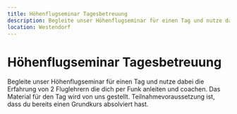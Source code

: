 ```yaml
---
title: Höhenflugseminar Tagesbetreuung
description: Begleite unser Höhenflugseminar für einen Tag und nutze dabei die Erfahrung von 2 Fluglehrern die dich per Funk anleiten und coachen. Das Material für den Tag wird von uns gestellt. Teilnahmevoraussetzung ist, dass du bereits einen Grundkurs absolviert hast.
location: Westendorf
---
```


# Höhenflugseminar Tagesbetreuung

Begleite unser Höhenflugseminar für einen Tag und nutze dabei die Erfahrung von 2 Fluglehrern die dich per Funk anleiten und coachen. Das Material für den Tag wird von uns gestellt. Teilnahmevoraussetzung ist, dass du bereits einen Grundkurs absolviert hast.
